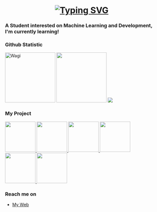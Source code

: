 <h1 align="center">
<a href="https://git.io/typing-svg"><img src="https://readme-typing-svg.herokuapp.com?font=Tiny5&size=40&pause=1000&color=0236F7&center=true&vCenter=true&random=false&width=435&lines=Hi+%F0%9F%91%8B%2C+I'm+Wagi" alt="Typing SVG" /></a>
</h1>
</h1>

### A Student interested on Machine Learning and Development, I'm currently learning!

### Github Statistic
<p align="left">
  <img height="165em" src="https://github-readme-stats.vercel.app/api?username=wagi1922&show_icons=true&locale=id&theme=blue-green" alt="Wagi" />
  <img height="165em" src="https://github-readme-stats-eight-theta.vercel.app/api/top-langs/?username=wagi1922&layout=compact&langs_count=8&theme=blue-green"/>
  <img src="https://github-readme-stats.vercel.app/api/wakatime?username=@wagi1922&layout=compact&theme=blue-green"/>

</a>
</p>

### My Project
<a href="https://github.com/wagi1922/AgroSmart.git">
  <img height="100em" src="https://github-readme-stats.vercel.app/api/pin/?username=wagi1922&repo=AgroSmart&theme=blue-green"/>
</a>

<a href="https://github.com/Bhayazeed/GrootUIR-Rebuild.git">
  <img height="100em" src="https://github-readme-stats.vercel.app/api/pin/?username=Bhayazeed&repo=GrootUIR-Rebuild&theme=blue-green"/>
</a>

<a href="https://github.com/wagi1922/FocusTime_Backend.git">
  <img height="100em" src="https://github-readme-stats.vercel.app/api/pin/?username=wagi1922&repo=FocusTime_Backend&theme=blue-green"/>
</a>

<a href="https://github.com/wagi1922/FocusTime_Frontend.git">
  <img height="100em" src="https://github-readme-stats.vercel.app/api/pin/?username=wagi1922&repo=FocusTime_Frontend&theme=blue-green"/>
</a>

<a href="https://github.com/wagi1922/STAMET.git">
  <img height="100em" src="https://github-readme-stats.vercel.app/api/pin/?username=wagi1922&repo=STAMET&theme=blue-green"/>
</a>

<a href="https://github.com/wagi1922/SITBA.git">
  <img height="100em" src="https://github-readme-stats.vercel.app/api/pin/?username=wagi1922&repo=SITBA&theme=blue-green"/>
</a>

### Reach me on
- <a href="https://wagi1922-github-io.vercel.app/">My Web</a>


<!--
**wagi1922/wagi1922** is a ✨ _special_ ✨ repository because its `README.md` (this file) appears on your GitHub profile.

Here are some ideas to get you started:

- 🔭 I’m currently working on ...
- 🌱 I’m currently learning ...
- 👯 I’m looking to collaborate on ...
- 🤔 I’m looking for help with ...
- 💬 Ask me about ...
- 📫 How to reach me: ...
- 😄 Pronouns: ...
- ⚡ Fun fact: ...
-->
